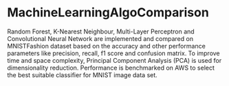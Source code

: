 # MachineLearningAlgoComparison

Random Forest, K-Nearest Neighbour, Multi-Layer Perceptron and Convolutional Neural Network are implemented and compared on MNISTFashion dataset based on the accuracy and other performance parameters like precision, recall, f1 score and confusion matrix. To improve time and space complexity, Principal Component Analysis (PCA) is used for dimensionality reduction.
Performance is benchmarked on AWS to select the best suitable classifier for MNIST image data set.
